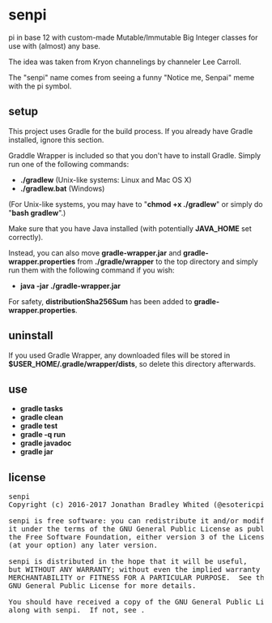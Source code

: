 # senpi
pi in base 12 with custom-made Mutable/Immutable Big Integer classes for use with (almost) any base.

The idea was taken from Kryon channelings by channeler Lee Carroll.

The "senpi" name comes from seeing a funny "Notice me, Senpai" meme with the pi symbol.

## setup
This project uses Gradle for the build process.  If you already have Gradle installed, ignore this section.

Graddle Wrapper is included so that you don't have to install Gradle.  Simply run one of the following commands:
- **./gradlew** (Unix-like systems: Linux and Mac OS X)
- **./gradlew.bat** (Windows)

(For Unix-like systems, you may have to "**chmod +x ./gradlew**" or simply do "**bash gradlew**".)

Make sure that you have Java installed (with potentially **JAVA_HOME** set correctly).

Instead, you can also move **gradle-wrapper.jar** and **gradle-wrapper.properties** from **./gradle/wrapper** to the top directory and simply run them with the following command if you wish:
- **java -jar ./gradle-wrapper.jar**

For safety, **distributionSha256Sum** has been added to **gradle-wrapper.properties**.

## uninstall
If you used Gradle Wrapper, any downloaded files will be stored in **$USER_HOME/.gradle/wrapper/dists**, so delete this directory afterwards.

## use
- **gradle tasks**
- **gradle clean**
- **gradle test**
- **gradle -q run**
- **gradle javadoc**
- **gradle jar**

## license
<pre>
senpi <https://github.com/esotericpig/senpi>
Copyright (c) 2016-2017 Jonathan Bradley Whited (@esotericpig)

senpi is free software: you can redistribute it and/or modify
it under the terms of the GNU General Public License as published by
the Free Software Foundation, either version 3 of the License, or
(at your option) any later version.

senpi is distributed in the hope that it will be useful,
but WITHOUT ANY WARRANTY; without even the implied warranty of
MERCHANTABILITY or FITNESS FOR A PARTICULAR PURPOSE.  See the
GNU General Public License for more details.

You should have received a copy of the GNU General Public License
along with senpi.  If not, see <http://www.gnu.org/licenses/>.
</pre>
